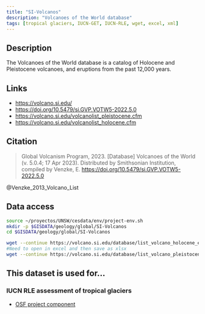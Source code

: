 ```yaml
---
title: "SI-Volcanos"
description: "Volcanoes of the World database"
tags: [tropical glaciers, IUCN-GET, IUCN-RLE, wget, excel, xml]
---
```


## Description

The Volcanoes of the World database is a catalog of Holocene and Pleistocene volcanoes, and eruptions from the past 12,000 years.

## Links

- https://volcano.si.edu/
- https://doi.org/10.5479/si.GVP.VOTW5-2022.5.0
- https://volcano.si.edu/volcanolist_pleistocene.cfm
- https://volcano.si.edu/volcanolist_holocene.cfm

## Citation

> Global Volcanism Program, 2023. [Database] Volcanoes of the World (v. 5.0.4; 17 Apr 2023). Distributed by Smithsonian Institution, compiled by Venzke, E. https://doi.org/10.5479/si.GVP.VOTW5-2022.5.0

@Venzke_2013_Volcano_List


## Data access

```sh
source ~/proyectos/UNSW/cesdata/env/project-env.sh
mkdir -p $GISDATA/geology/global/SI-Volcanos
cd $GISDATA/geology/global/SI-Volcanos

wget --continue https://volcano.si.edu/database/list_volcano_holocene_excel.cfm --output-document=GVP_Volcano_List_Holocene.xml
#Need to open in excel and then save as xlsx
wget --continue https://volcano.si.edu/database/list_volcano_pleistocene_excel.cfm --output-document=GVP_Volcano_List_Pleistocene.xml
```



## This dataset is used for...

### IUCN RLE assessment of tropical glaciers 

- [OSF project component](https://osf.io/432sb/)

